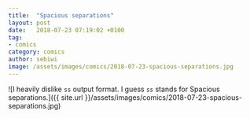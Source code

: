 ```yaml
---
title:  "Spacious separations"
layout: post
date:   2018-07-23 07:19:02 +0100
tag:
- comics
category: comics
author: sebiwi
image: /assets/images/comics/2018-07-23-spacious-separations.jpg
---
```


![I heavily dislike `ss` output format. I guess `ss` stands for Spacious separations.]({{ site.url }}/assets/images/comics/2018-07-23-spacious-separations.jpg)
